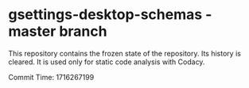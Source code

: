# gsettings-desktop-schemas - master branch

This repository contains the frozen state of the repository.
Its history is cleared. It is used only for static code
analysis with Codacy.

Commit Time: 1716267199